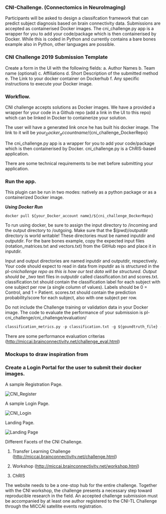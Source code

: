 ### CNI-Challenge. (Connectomics in NeuroImaging)

Participants will be asked to design a classifcation framework that can predict subject diagnosis based on brain connectivity data. Submissions are accepted as containerised Docker images.
The cni_challenge.py app is a wrapper for you to add your code/package which is then containerised by Docker. While this is coded in Python and currently contains a bare bones example also in Python, other languages are possible.

### CNI Challenge 2019 Submission Template

Create a form in the UI with the following fields:
a. Author Names
b. Team name (optional)
c. Affiliations
d. Short Description of the submitted method
e. The Link to your docker container on Dockerhub
f. Any specific instructions to execute your Docker image.

### Workflow.

CNI challenge accepts solutions as Docker images. We have a provided a wrapper for your code in a Github repo (add a link in the UI to this repo) which can be linked in Docker to containerize your solution.

The user will have a generated link once he has built his docker image. The link to it will be ${your_Docker_account name}/${cni_challenge_DockerRepo}

The cni_challenge.py app is a wrapper for you to add your code/package which is then containerised by Docker. cni_challenge.py is a ChRIS-based application.

There are some technical requirements to be met before submitting your application.

### Run the app.

This plugin can be run in two modes: natively as a python package or as a containerized Docker image.

**_Using Docker Run_**

```docker
docker pull ${your_Docker_account name}/${cni_challenge_DockerRepo}
```

To run using docker, be sure to assign the input directory to /incoming and the output directory to /outgoing. Make sure that the \$(pwd)/outputdir directory is world writable! These directories must be named inputdir and outputdir. For the bare bones example, copy the expected input files (rotation_matrices.txt and vectors.txt) from the GitHub repo and place it in inputdir.

Input and output directories are named inputdir and outputdir, respectively. Your code should expect to read in data from inputdir as is structured in the pl-cni*challenge repo as this is how our test data will be structured.
Output should be \_two* text files in outputdir called classification.txt and scores.txt. classification.txt should contain the classification label for each subject with one subject per row (a single column of values). Labels should be 0 = Control, and 1 = Patient. scores.txt should contain the prediction probability/score for each subject, also with one subject per row.

Do not include the Challenge training or validation data in your Docker image.
The code to evaluate the performance of your submission is pl-cni_challenge/cni_challenge/evaluation/

```python
classification_metrics.py -p classification.txt -g ${goundtruth_file} -o ${output_file}
```

There are some performance evaluation criterias (http://miccai.brainconnectivity.net/challenge_eval.html)

### Mockups to draw inspiration from

### Create a Login Portal for the user to submit their docker images.

A sample Registration Page.

![CNI_Register](https://user-images.githubusercontent.com/15992276/73865933-0349c980-4812-11ea-97ec-31978c945367.png)

A sample Login Page.

![CNI_Login](https://user-images.githubusercontent.com/15992276/73865931-02b13300-4812-11ea-8754-dbb20835bf3b.png)

Landing Page.


![Landing Page](https://user-images.githubusercontent.com/15992276/73867794-448fa880-4815-11ea-8a6c-050af683f814.png)

Different Facets of the CNI Challenge.

1. Transfer Learning Challenge (http://miccai.brainconnectivity.net/challenge.html)

2. Workshop (http://miccai.brainconnectivity.net/workshop.html)

3. ChRIS

The website needs to be a one-stop hub for the entire challenge. Together with the CNI workshop, the challenge presents a necessary step toward reproducible research in the field.
An accepted challenge submission must be accompanied by at least one author registered to the CNI-TL Challenge through the MICCAI satellite events registration.
